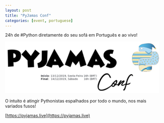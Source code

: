 ```yaml
---
layout: post
title: "PyJamas Conf"
categories: [event, portuguese]
---
```


24h de #Python diretamente do seu sofá em Português e ao vivo!

![PyJamas Logo](/assets/pyjamas.jpg)

O intuito é atingir Pythonistas espalhados por todo o mundo, nos mais variados fusos!

[https://pyjamas.live](https://pyjamas.live)
